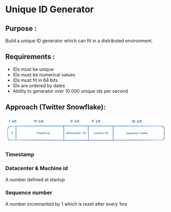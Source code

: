 # Unique ID Generator

## Purpose : 

Build a unique ID generator which can fit in a distributed environment.

## Requirements :

- IDs must be unique
- IDs must be numerical values
- IDs must fit in 64 bits
- IDs are ordered by dates
- Ability to generator over 10 000 unique ids per second

## Approach (Twitter Snowflake):

![Twitter snowflake approach](snowflake.png)

### Timestamp



### Datacenter & Machine id

A number defined at startup

### Sequence number

A number incremented by 1  which is reset after every 1ms